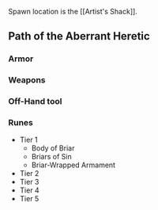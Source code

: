Spawn location is the [[Artist's Shack]].
## Path of the Aberrant Heretic

### Armor

### Weapons

### Off-Hand tool

### Runes
- Tier 1
	- Body of Briar
	- Briars of Sin
	- Briar-Wrapped Armament
- Tier 2
- Tier 3
- Tier 4
- Tier 5
